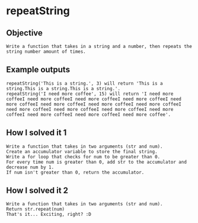 # repeatString

## Objective
    Write a function that takes in a string and a number, then repeats the string number amount of times.

## Example outputs
    repeatString('This is a string.', 3) will return 'This is a string.This is a string.This is a string.'.
    repeatString('I need more coffee', 15) will return 'I need more coffeeI need more coffeeI need more coffeeI need more coffeeI need more coffeeI need more coffeeI need more coffeeI need more coffeeI need more coffeeI need more coffeeI need more coffeeI need more coffeeI need more coffeeI need more coffeeI need more coffee'.

## How I solved it 1
    Write a function that takes in two arguments (str and num).
    Create an accumulator variable to store the final string.
    Write a for loop that checks for num to be greater than 0.
    For every time num is greater than 0, add str to the accumulator and decrease num by 1.
    If num isn't greater than 0, return the accumulator.

## How I solved it 2
    Write a function that takes in two arguments (str and num).
    Return str.repeat(num)
    That's it... Exciting, right? :D